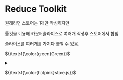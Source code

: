 # Reduce Toolkit

원래라면 스토어는 1개만 작성하지만

툴킷을 이용해 카운터슬라이스로 여러개 작성후 스토어에서 합침

슬라이스를 여러개를 가져다 붙일 수 있음.

${\textsf{\color{green}Green}}$

<details>
<summary>

${\textsf{\color{hotpink}store.js}}$

</summary>

```swift
import { configureStore } from '@reduxjs/toolkit'
import counterSlice from './counterSlice' //counterSlice.reducer
import userSlice from './userSlice/userSlice' //userSlice.reducer

// reducer를 store에 저장
const store = configureStore({
reducer: {
counter: counterSlice.reducer,
user: userSlice.reducer,
},
})

export default store // store 내보내기

```

</details>

<!-- <p style="font-size:16px;font-weight:600;font-style:italic;color: white;padding-left:5px;background-color: rgb(250, 104, 209);margin:0;line-height:30px;height:30px">store.js</p> -->
